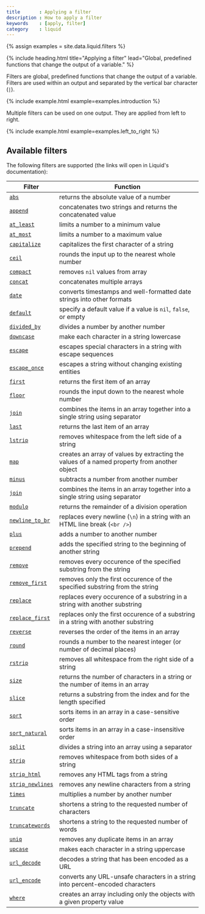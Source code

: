 ```yaml
---
title       : Applying a filter
description : How to apply a filter
keywords    : [apply, filter]
category    : liquid
---
```

{% assign examples = site.data.liquid.filters %}

{% include heading.html title="Applying a filter" lead="Global, predefined functions that change the output of a variable." %}

Filters are global, predefined functions that change the output of a variable. Filters are used within an output and separated by the vertical bar character (`|`).

{% include example.html example=examples.introduction %}

Multiple filters can be used on one output. They are applied from left to right.

{% include example.html example=examples.left_to_right %}

## Available filters

The following filters are supported (the links will open in Liquid's documentation):

<table class="table" cellspacing="0" cellpadding="0" border="0">
  <thead>
    <tr>
      <th>Filter</th>
      <th>Function</th>
    </tr>
  </thead>
  <tbody>
    <tr>
      <td><a href="https://shopify.github.io/liquid/filters/abs/" target="_blank"><code>abs</code></a></td>
      <td>returns the absolute value of a number</td>
    </tr>
    <tr>
      <td><a href="https://shopify.github.io/liquid/filters/append/" target="_blank"><code>append</code></a></td>
      <td>concatenates two strings and returns the concatenated value</td>
    </tr>
    <tr>
      <td><a href="https://shopify.github.io/liquid/filters/at_least/" target="_blank"><code>at_least</code></a></td>
      <td>limits a number to a minimum value</td>
    </tr>
    <tr>
      <td><a href="https://shopify.github.io/liquid/filters/at_most/" target="_blank"><code>at_most</code></a></td>
      <td>limits a number to a maximum value</td>
    </tr>
    <tr>
      <td><a href="https://shopify.github.io/liquid/filters/capitalize/" target="_blank"><code>capitalize</code></a></td>
      <td>capitalizes the first character of a string</td>
    </tr>
    <tr>
      <td><a href="https://shopify.github.io/liquid/filters/ceil/" target="_blank"><code>ceil</code></a></td>
      <td>rounds the input up to the nearest whole number</td>
    </tr>
    <tr>
      <td><a href="https://shopify.github.io/liquid/filters/compact/" target="_blank"><code>compact</code></a></td>
      <td>removes <code>nil</code> values from array</td>
    </tr>
    <tr>
      <td><a href="https://shopify.github.io/liquid/filters/concat/" target="_blank"><code>concat</code></a></td>
      <td>concatenates multiple arrays</td>
    </tr>
    <tr>
      <td><a href="https://shopify.github.io/liquid/filters/date/" target="_blank"><code>date</code></a></td>
      <td>converts timestamps and well-formatted date strings into other formats</td>
    </tr>
    <tr>
      <td><a href="https://shopify.github.io/liquid/filters/default/" target="_blank"><code>default</code></a></td>
      <td>specify a default value if a value is <code>nil</code>, <code>false</code>, or empty</td>
    </tr>
    <tr>
      <td><a href="https://shopify.github.io/liquid/filters/divided_by/" target="_blank"><code>divided_by</code></a></td>
      <td>divides a number by another number</td>
    </tr>
    <tr>
      <td><a href="https://shopify.github.io/liquid/filters/downcase/" target="_blank"><code>downcase</code></a></td>
      <td>make each character in a string lowercase</td>
    </tr>
    <tr>
      <td><a href="https://shopify.github.io/liquid/filters/escape/" target="_blank"><code>escape</code></a></td>
      <td>escapes special characters in a string with escape sequences</td>
    </tr>
    <tr>
      <td><a href="https://shopify.github.io/liquid/filters/escape_once/" target="_blank"><code>escape_once</code></a></td>
      <td>escapes a string without changing existing entities</td>
    </tr>
    <tr>
      <td><a href="https://shopify.github.io/liquid/filters/first/" target="_blank"><code>first</code></a></td>
      <td>returns the first item of an array</td>
    </tr>
    <tr>
      <td><a href="https://shopify.github.io/liquid/filters/floor/" target="_blank"><code>floor</code></a></td>
      <td>rounds the input down to the nearest whole number</td>
    </tr>
    <tr>
      <td><a href="https://shopify.github.io/liquid/filters/join/" target="_blank"><code>join</code></a></td>
      <td>combines the items in an array together into a single string using separator</td>
    </tr>
    <tr>
      <td><a href="https://shopify.github.io/liquid/filters/last/" target="_blank"><code>last</code></a></td>
      <td>returns the last item of an array</td>
    </tr>
    <tr>
      <td><a href="https://shopify.github.io/liquid/filters/lstrip/" target="_blank"><code>lstrip</code></a></td>
      <td>removes whitespace from the left side of a string</td>
    </tr>
    <tr>
      <td><a href="https://shopify.github.io/liquid/filters/map/" target="_blank"><code>map</code></a></td>
      <td>creates an array of values by extracting the values of a named property from another object</td>
    </tr>
    <tr>
      <td><a href="https://shopify.github.io/liquid/filters/minus/" target="_blank"><code>minus</code></a></td>
      <td>subtracts a number from another number</td>
    </tr>
    <tr>
      <td><a href="https://shopify.github.io/liquid/filters/join/" target="_blank"><code>join</code></a></td>
      <td>combines the items in an array together into a single string using separator</td>
    </tr>
    <tr>
      <td><a href="https://shopify.github.io/liquid/filters/modulo/" target="_blank"><code>modulo</code></a></td>
      <td>returns the remainder of a division operation</td>
    </tr>
    <tr>
      <td><a href="https://shopify.github.io/liquid/filters/newline_to_br/" target="_blank"><code>newline_to_br</code></a></td>
      <td>replaces every newline (<code>\n</code>) in a string with an HTML line break (<code>&lt;br /&gt;</code>)</td>
    </tr>
    <tr>
      <td><a href="https://shopify.github.io/liquid/filters/plus/" target="_blank"><code>plus</code></a></td>
      <td>adds a number to another number</td>
    </tr>
    <tr>
      <td><a href="https://shopify.github.io/liquid/filters/prepend/" target="_blank"><code>prepend</code></a></td>
      <td>adds the specified string to the beginning of another string</td>
    </tr>
    <tr>
      <td><a href="https://shopify.github.io/liquid/filters/remove/" target="_blank"><code>remove</code></a></td>
      <td>removes every occurence of the specified substring from the string</td>
    </tr>
    <tr>
      <td><a href="https://shopify.github.io/liquid/filters/remove_first/" target="_blank"><code>remove_first</code></a></td>
      <td>removes only the first occurence of the specified substring from the string</td>
    </tr>
    <tr>
      <td><a href="https://shopify.github.io/liquid/filters/replace/" target="_blank"><code>replace</code></a></td>
      <td>replaces every occurence of a substring in a string with another substring</td>
    </tr>
    <tr>
      <td><a href="https://shopify.github.io/liquid/filters/replace_first/" target="_blank"><code>replace_first</code></a></td>
      <td>replaces only the first occurence of a substring in a string with another substring</td>
    </tr>
    <tr>
      <td><a href="https://shopify.github.io/liquid/filters/reverse/" target="_blank"><code>reverse</code></a></td>
      <td>reverses the order of the items in an array</td>
    </tr>
    <tr>
      <td><a href="https://shopify.github.io/liquid/filters/round/" target="_blank"><code>round</code></a></td>
      <td>rounds a number to the nearest integer (or number of decimal places)</td>
    </tr>
    <tr>
      <td><a href="https://shopify.github.io/liquid/filters/rstrip/" target="_blank"><code>rstrip</code></a></td>
      <td>removes all whitespace from the right side of a string</td>
    </tr>
    <tr>
      <td><a href="https://shopify.github.io/liquid/filters/size/" target="_blank"><code>size</code></a></td>
      <td>returns the number of characters in a string or the number of items in an array</td>
    </tr>
    <tr>
      <td><a href="https://shopify.github.io/liquid/filters/slice/" target="_blank"><code>slice</code></a></td>
      <td>returns a substring from the index and for the length specified</td>
    </tr>
    <tr>
      <td><a href="https://shopify.github.io/liquid/filters/sort/" target="_blank"><code>sort</code></a></td>
      <td>sorts items in an array in a case-sensitive order</td>
    </tr>
    <tr>
      <td><a href="https://shopify.github.io/liquid/filters/sort_natural/" target="_blank"><code>sort_natural</code></a></td>
      <td>sorts items in an array in a case-insensitive order</td>
    </tr>
    <tr>
      <td><a href="https://shopify.github.io/liquid/filters/split/" target="_blank"><code>split</code></a></td>
      <td>divides a string into an array using a separator</td>
    </tr>
    <tr>
      <td><a href="https://shopify.github.io/liquid/filters/strip/" target="_blank"><code>strip</code></a></td>
      <td>removes whitespace from both sides of a string</td>
    </tr>
    <tr>
      <td><a href="https://shopify.github.io/liquid/filters/strip_html/" target="_blank"><code>strip_html</code></a></td>
      <td>removes any HTML tags from a string</td>
    </tr>
    <tr>
      <td><a href="https://shopify.github.io/liquid/filters/strip_newlines/" target="_blank"><code>strip_newlines</code></a></td>
      <td>removes any newline characters from a string</td>
    </tr>
    <tr>
      <td><a href="https://shopify.github.io/liquid/filters/times/" target="_blank"><code>times</code></a></td>
      <td>multiplies a number by another number</td>
    </tr>
    <tr>
      <td><a href="https://shopify.github.io/liquid/filters/truncate/" target="_blank"><code>truncate</code></a></td>
      <td>shortens a string to the requested number of characters</td>
    </tr>
    <tr>
      <td><a href="https://shopify.github.io/liquid/filters/truncatewords/" target="_blank"><code>truncatewords</code></a></td>
      <td>shortens a string to the requested number of words</td>
    </tr>
    <tr>
      <td><a href="https://shopify.github.io/liquid/filters/uniq/" target="_blank"><code>uniq</code></a></td>
      <td>removes any duplicate items in an array</td>
    </tr>
    <tr>
      <td><a href="https://shopify.github.io/liquid/filters/upcase/" target="_blank"><code>upcase</code></a></td>
      <td>makes each character in a string uppercase</td>
    </tr>
    <tr>
      <td><a href="https://shopify.github.io/liquid/filters/url_decode/" target="_blank"><code>url_decode</code></a></td>
      <td>decodes a string that has been encoded as a URL</td>
    </tr>
    <tr>
      <td><a href="https://shopify.github.io/liquid/filters/url_encode/" target="_blank"><code>url_encode</code></a></td>
      <td>converts any URL-unsafe characters in a string into percent-encoded characters</td>
    </tr>
    <tr>
      <td><a href="https://shopify.github.io/liquid/filters/where/" target="_blank"><code>where</code></a></td>
      <td>creates an array including only the objects with a given property value</td>
    </tr>
  </tbody>
</table>
